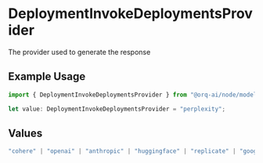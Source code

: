 # DeploymentInvokeDeploymentsProvider

The provider used to generate the response

## Example Usage

```typescript
import { DeploymentInvokeDeploymentsProvider } from "@orq-ai/node/models/operations";

let value: DeploymentInvokeDeploymentsProvider = "perplexity";
```

## Values

```typescript
"cohere" | "openai" | "anthropic" | "huggingface" | "replicate" | "google" | "google-ai" | "azure" | "aws" | "anyscale" | "perplexity" | "groq" | "fal" | "leonardoai" | "nvidia"
```